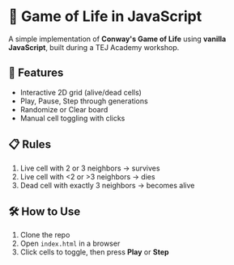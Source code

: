 # 🧬 Game of Life in JavaScript

A simple implementation of **Conway's Game of Life** using **vanilla JavaScript**, built during a TEJ Academy workshop.

## 🚀 Features

- Interactive 2D grid (alive/dead cells)
- Play, Pause, Step through generations
- Randomize or Clear board
- Manual cell toggling with clicks

## 📋 Rules

1. Live cell with 2 or 3 neighbors → survives  
2. Live cell with <2 or >3 neighbors → dies  
3. Dead cell with exactly 3 neighbors → becomes alive  

## 🛠️ How to Use

1. Clone the repo  
2. Open `index.html` in a browser  
3. Click cells to toggle, then press **Play** or **Step**